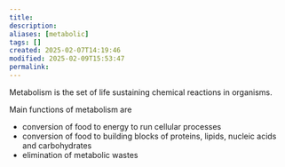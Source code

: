 ```yaml
---
title: 
description: 
aliases: [metabolic]
tags: []
created: 2025-02-07T14:19:46
modified: 2025-02-09T15:53:47
permalink:
---
```


Metabolism is the set of life sustaining chemical reactions in organisms.

Main functions of metabolism are
- conversion of food to energy to run cellular processes
- conversion of food to building blocks of proteins, lipids, nucleic acids and carbohydrates
- elimination of metabolic wastes

